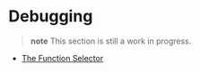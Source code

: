 # Debugging

> **note** This section is still a work in progress.

- [The Function Selector](./function-selector.md)
